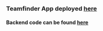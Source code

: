 ### Teamfinder App deployed [here](https://expo.io/@castau/Teamfinder)
#### Backend code can be found [here](https://github.com/Castau/Sem4JavascriptSemesterProject/tree/master/Adjusted%20solution)
